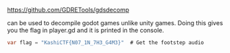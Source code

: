 https://github.com/GDRETools/gdsdecomp

can be used to decompile godot games unlike unity games. Doing this gives you the flag in player.gd and it is printed in the console.

``` java
var flag = "KashiCTF{N07_1N_7H3_G4M3}"  # Get the footstep audio
```
